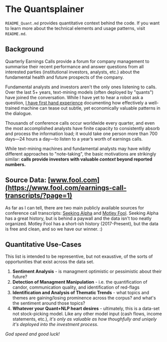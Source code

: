 # The Quantsplainer

`README_Quant.md` provides quantitative context behind the code. If you want to learn more about the technical elements and usage patterns, visit `README.md`.

## Background
Quarterly Earnings Calls provide a forum for company management to summarise their recent performance
and answer questions from all interested parties (institutional investors, analysts, etc.) about the fundamental health and future prospects of the company.

Fundamental analysts and investors aren't the only ones listening to calls. Over the last 5+ years, text-mining models (often deployed by "quants") have joined the conversation.
While I have yet to hear a robot ask a question, [I have first hand experience](https://drive.google.com/file/d/0B0vv_sy7hUb0T0xhUU1rbmhrWE5vX01xa0hTUGdtTlFDOThj/view) documenting how 
effectively a well-trained machine can tease out subtle, yet economically valuable patterns in the dialogue. 

Thousands of conference calls occur worldwide every quarter, and even the most accomplished analysts have finite capacity
to consistently absorb and process the information load; it would take one
person more than 700 days—24 hours a day—to listen to a year’s worth of earnings calls.

While text-mining machines and fundamental analysts may have wildly different approaches to "note-taking", the basic motivations are strikingly similar: **calls provide investors with valuable _context_ beyond reported numbers.**

## Source Data: [www.fool.com](https://www.fool.com/earnings-call-transcripts/?page=1)
As far as I can tell, there are two main publicly available sources for conference call transcripts: [Seeking Alpha](https://seekingalpha.com) and [Motley Fool](https://fool.com/earnings-call-transcripts/).
Seeking Alpha has a great history, but is behind a paywall and the data isn't too neatly organized. Motley Fool has a short-ish history (2017-Present), but the data is free and clean, and so we have our winner. :)

## Quantitative Use-Cases
This list is intended to be representive, but not exaustive, of the sorts of opportunities that exist across the data set.
1. **Sentiment Analysis** - is managment optimistic or pessimistic about their future?
2. **Detection of Managment Manipulation** - i.e. the quantification of candor, communication quality, and identification of red-flags
3. **Identification and Analysis of Thematic Trends** - what topics and themes are gaining/losing prominence across the corpus? and what's the sentiment around those topics?
4. **Whatever your Quant+NLP heart desires** - ultimately, this is a data-set not stock-picking model. Like any other model input (cash flows, income statements, etc.),  *it's only as valuable as how thoughfully and uniqely it's deployed into the investment process.* 

*God speed and good luck!*
